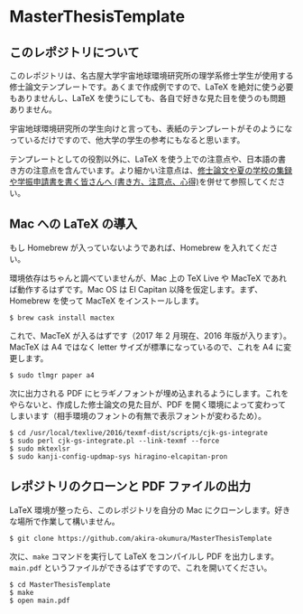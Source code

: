 # MasterThesisTemplate
## このレポジトリについて
このレポジトリは、名古屋大学宇宙地球環境研究所の理学系修士学生が使用する修士論文テンプレートです。あくまで作成例ですので、LaTeX を絶対に使う必要もありませんし、LaTeX を使うにしても、各自で好きな見た目を使うのも問題ありません。

宇宙地球環境研究所の学生向けと言っても、表紙のテンプレートがそのようになっているだけですので、他大学の学生の参考にもなると思います。

テンプレートとしての役割以外に、LaTeX を使う上での注意点や、日本語の書き方の注意点を含んでいます。より細かい注意点は、[修士論文や夏の学校の集録や学振申請書を書く皆さんへ (書き方、注意点、心得)](http://oxon.hatenablog.com/entry/20130615/1371228320])を併せて参照してください。

## Mac への LaTeX の導入
もし Homebrew が入っていないようであれば、Homebrew を入れてください。

環境依存はちゃんと調べていませんが、Mac 上の TeX Live や MacTeX であれば動作するはずです。Mac OS は El Capitan 以降を仮定します。まず、Homebrew を使って MacTeX をインストールします。
```
$ brew cask install mactex
```

これで、MacTeX が入るはずです（2017 年 2 月現在、2016 年版が入ります）。MacTeX は A4 ではなく letter サイズが標準になっているので、これを A4 に変更します。

```
$ sudo tlmgr paper a4
```
    
次に出力される PDF にヒラギノフォントが埋め込まれるようにします。これをやらないと、作成した修士論文の見た目が、PDF を開く環境によって変わってしまいます（相手環境のフォントの有無で表示フォントが変わるため）。

```
$ cd /usr/local/texlive/2016/texmf-dist/scripts/cjk-gs-integrate
$ sudo perl cjk-gs-integrate.pl --link-texmf --force
$ sudo mktexlsr    
$ sudo kanji-config-updmap-sys hiragino-elcapitan-pron
```
## レポジトリのクローンと PDF ファイルの出力
LaTeX 環境が整ったら、このレポジトリを自分の Mac にクローンします。好きな場所で作業して構いません。
```
$ git clone https://github.com/akira-okumura/MasterThesisTemplate
```
次に、`make` コマンドを実行して LaTeX をコンパイルし PDF を出力します。`main.pdf` というファイルができるはずですので、これを開いてください。
```
$ cd MasterThesisTemplate
$ make
$ open main.pdf
```
